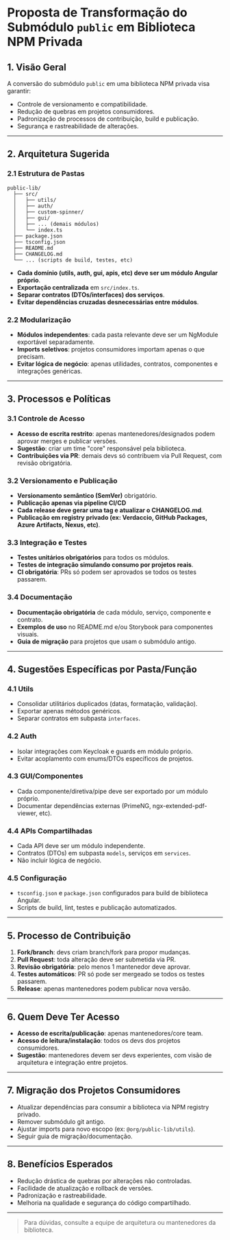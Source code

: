# Proposta de Transformação do Submódulo `public` em Biblioteca NPM Privada

## 1. Visão Geral

A conversão do submódulo `public` em uma biblioteca NPM privada visa garantir:
- Controle de versionamento e compatibilidade.
- Redução de quebras em projetos consumidores.
- Padronização de processos de contribuição, build e publicação.
- Segurança e rastreabilidade de alterações.

---

## 2. Arquitetura Sugerida

### 2.1 Estrutura de Pastas

```
public-lib/
  ├── src/
  │   ├── utils/
  │   ├── auth/
  │   ├── custom-spinner/
  │   ├── gui/
  │   ├── ... (demais módulos)
  │   └── index.ts
  ├── package.json
  ├── tsconfig.json
  ├── README.md
  ├── CHANGELOG.md
  └── ... (scripts de build, testes, etc)
```

- **Cada domínio (utils, auth, gui, apis, etc) deve ser um módulo Angular próprio**.
- **Exportação centralizada** em `src/index.ts`.
- **Separar contratos (DTOs/interfaces) dos serviços**.
- **Evitar dependências cruzadas desnecessárias entre módulos**.

### 2.2 Modularização
- **Módulos independentes**: cada pasta relevante deve ser um NgModule exportável separadamente.
- **Imports seletivos**: projetos consumidores importam apenas o que precisam.
- **Evitar lógica de negócio**: apenas utilidades, contratos, componentes e integrações genéricas.

---

## 3. Processos e Políticas

### 3.1 Controle de Acesso
- **Acesso de escrita restrito**: apenas mantenedores/designados podem aprovar merges e publicar versões.
- **Sugestão**: criar um time "core" responsável pela biblioteca.
- **Contribuições via PR**: demais devs só contribuem via Pull Request, com revisão obrigatória.

### 3.2 Versionamento e Publicação
- **Versionamento semântico (SemVer)** obrigatório.
- **Publicação apenas via pipeline CI/CD** 
- **Cada release deve gerar uma tag e atualizar o CHANGELOG.md**.
- **Publicação em registry privado (ex: Verdaccio, GitHub Packages, Azure Artifacts, Nexus, etc)**.

### 3.3 Integração e Testes
- **Testes unitários obrigatórios** para todos os módulos.
- **Testes de integração simulando consumo por projetos reais**.
- **CI obrigatória**: PRs só podem ser aprovados se todos os testes passarem.

### 3.4 Documentação
- **Documentação obrigatória** de cada módulo, serviço, componente e contrato.
- **Exemplos de uso** no README.md e/ou Storybook para componentes visuais.
- **Guia de migração** para projetos que usam o submódulo antigo.

---

## 4. Sugestões Específicas por Pasta/Função

### 4.1 Utils
- Consolidar utilitários duplicados (datas, formatação, validação).
- Exportar apenas métodos genéricos.
- Separar contratos em subpasta `interfaces`.

### 4.2 Auth
- Isolar integrações com Keycloak e guards em módulo próprio.
- Evitar acoplamento com enums/DTOs específicos de projetos.

### 4.3 GUI/Componentes
- Cada componente/diretiva/pipe deve ser exportado por um módulo próprio.
- Documentar dependências externas (PrimeNG, ngx-extended-pdf-viewer, etc).

### 4.4 APIs Compartilhadas
- Cada API deve ser um módulo independente.
- Contratos (DTOs) em subpasta `models`, serviços em `services`.
- Não incluir lógica de negócio.

### 4.5 Configuração
- `tsconfig.json` e `package.json` configurados para build de biblioteca Angular.
- Scripts de build, lint, testes e publicação automatizados.

---

## 5. Processo de Contribuição

1. **Fork/branch**: devs criam branch/fork para propor mudanças.
2. **Pull Request**: toda alteração deve ser submetida via PR.
3. **Revisão obrigatória**: pelo menos 1 mantenedor deve aprovar.
4. **Testes automáticos**: PR só pode ser mergeado se todos os testes passarem.
5. **Release**: apenas mantenedores podem publicar nova versão.

---

## 6. Quem Deve Ter Acesso

- **Acesso de escrita/publicação**: apenas mantenedores/core team.
- **Acesso de leitura/instalação**: todos os devs dos projetos consumidores.
- **Sugestão**: mantenedores devem ser devs experientes, com visão de arquitetura e integração entre projetos.

---

## 7. Migração dos Projetos Consumidores

- Atualizar dependências para consumir a biblioteca via NPM registry privado.
- Remover submódulo git antigo.
- Ajustar imports para novo escopo (ex: `@org/public-lib/utils`).
- Seguir guia de migração/documentação.

---

## 8. Benefícios Esperados

- Redução drástica de quebras por alterações não controladas.
- Facilidade de atualização e rollback de versões.
- Padronização e rastreabilidade.
- Melhoria na qualidade e segurança do código compartilhado.

---

> Para dúvidas, consulte a equipe de arquitetura ou mantenedores da biblioteca.
